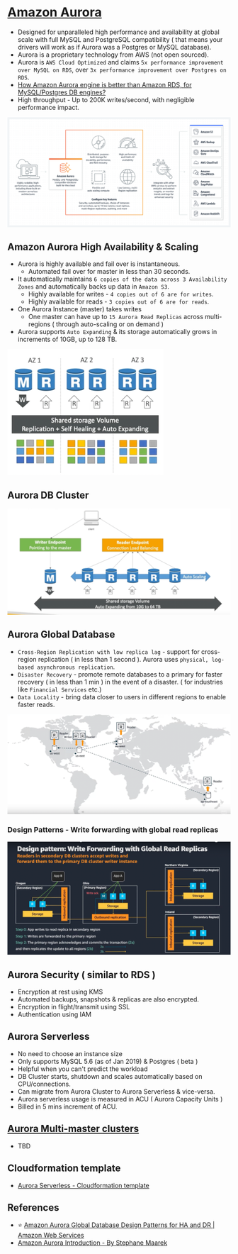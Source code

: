 
# [Amazon Aurora](https://aws.amazon.com/rds/aurora/)
- Designed for unparalleled high performance and availability at global scale with full MySQL and PostgreSQL compatibility ( that means your drivers will work as if Aurora was a Postgres or MySQL database).
- Aurora is a proprietary technology from AWS (not open sourced).
- Aurora is `AWS Cloud Optimized` and claims `5x performance improvement over MySQL on RDS`, over `3x performance improvement over Postgres on RDS`.
- [How Amazon Aurora engine is better than Amazon RDS, for MySQL/Postgres DB engines?](../README.md#amazon-aurora-vs-amazon-rds)
- High throughput - Up to 200K writes/second, with negligible performance impact.

![img.png](assests/aurora.png)

## Amazon Aurora High Availability & Scaling
- Aurora is highly available and fail over is instantaneous. 
  - Automated fail over for master in less than 30 seconds.
- It automatically maintains `6 copies of the data across 3 Availability Zones` and automatically backs up data in `Amazon S3`.
  - Highly available for writes - `4 copies out of 6 are for writes`.
  - Highly available for reads - `3 copies out of 6 are for reads`.
- One Aurora Instance (master) takes writes
  - One master can have up to `15 Aurora Read Replicas` across multi-regions ( through auto-scaling or on demand ) 
- Aurora supports `Auto Expanding` & its storage automatically grows in increments of 10GB, up to 128 TB.

![img.png](assests/aurora_high_availability_img.png)

## Aurora DB Cluster

![img.png](assests/aurora_db_cluster_img.png)

## Aurora Global Database
- `Cross-Region Replication with low replica lag` - support for cross-region replication ( in less than 1 second ). Aurora uses `physical, log-based asynchronous replication`. 
- `Disaster Recovery` - promote remote databases to a primary for faster recovery ( in less than 1 min ) in the event of a disaster. ( for industries like `Financial Services` etc.)
- `Data Locality` - bring data closer to users in different regions to enable faster reads.

![img.png](assests/aurora_global_database_img.png)

### Design Patterns - Write forwarding with global read replicas

![img.png](assests/aurora_global_write_forwarding.png)

## Aurora Security ( similar to RDS )
- Encryption at rest using KMS
- Automated backups, snapshots & replicas are also encrypted.
- Encryption in flight/transmit using SSL
- Authentication using IAM

## Aurora Serverless
- No need to choose an instance size
- Only supports MySQL 5.6 (as of Jan 2019) & Postgres ( beta )
- Helpful when you can't predict the workload
- DB Cluster starts, shutdown and scales automatically based on CPU/connections.
- Can migrate from Aurora Cluster to Aurora Serverless & vice-versa.
- Aurora serverless usage is measured in ACU ( Aurora Capacity Units )
- Billed in 5 mins increment of ACU.

## [Aurora Multi-master clusters](https://docs.aws.amazon.com/AmazonRDS/latest/AuroraUserGuide/aurora-multi-master.html)
- TBD

## Cloudformation template
- [Aurora Serverless - Cloudformation template](../AWSResourceMgmtServices/CloudFormation/templates/aurora_serverless.yml)

## References
- :star: [Amazon Aurora Global Database Design Patterns for HA and DR | Amazon Web Services](https://www.youtube.com/watch?v=bbiWciJSouY)
- [Amazon Aurora Introduction - By Stephane Maarek](https://www.youtube.com/watch?v=ZCt3ctVfGIk)